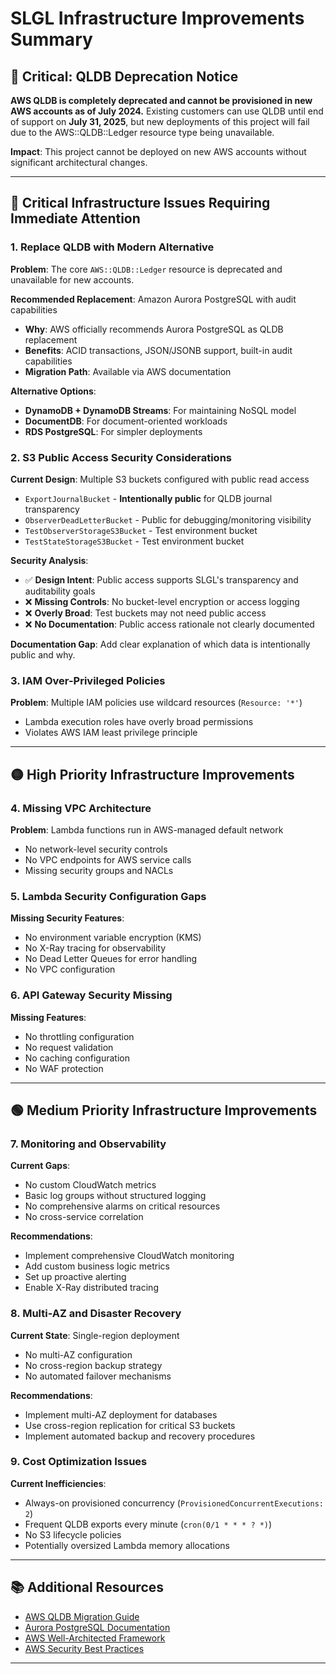 # SLGL Infrastructure Improvements Summary

## 🚨 Critical: QLDB Deprecation Notice

**AWS QLDB is completely deprecated and cannot be provisioned in new AWS accounts as of July 2024.** Existing customers can use QLDB until end of support on **July 31, 2025**, but new deployments of this project will fail due to the AWS::QLDB::Ledger resource type being unavailable.

**Impact**: This project cannot be deployed on new AWS accounts without significant architectural changes.

---

## 🔴 Critical Infrastructure Issues Requiring Immediate Attention

### 1. **Replace QLDB with Modern Alternative**

**Problem**: The core `AWS::QLDB::Ledger` resource is deprecated and unavailable for new accounts.

**Recommended Replacement**: Amazon Aurora PostgreSQL with audit capabilities
- **Why**: AWS officially recommends Aurora PostgreSQL as QLDB replacement
- **Benefits**: ACID transactions, JSON/JSONB support, built-in audit capabilities
- **Migration Path**: Available via AWS documentation

**Alternative Options**:
- **DynamoDB + DynamoDB Streams**: For maintaining NoSQL model
- **DocumentDB**: For document-oriented workloads
- **RDS PostgreSQL**: For simpler deployments

### 2. **S3 Public Access Security Considerations**

**Current Design**: Multiple S3 buckets configured with public read access
- `ExportJournalBucket` - **Intentionally public** for QLDB journal transparency
- `ObserverDeadLetterBucket` - Public for debugging/monitoring visibility
- `TestObserverStorageS3Bucket` - Test environment bucket
- `TestStateStorageS3Bucket` - Test environment bucket

**Security Analysis**:
- ✅ **Design Intent**: Public access supports SLGL's transparency and auditability goals
- ❌ **Missing Controls**: No bucket-level encryption or access logging
- ❌ **Overly Broad**: Test buckets may not need public access
- ❌ **No Documentation**: Public access rationale not clearly documented


**Documentation Gap**: Add clear explanation of which data is intentionally public and why.

### 3. **IAM Over-Privileged Policies**

**Problem**: Multiple IAM policies use wildcard resources (`Resource: '*'`)
- Lambda execution roles have overly broad permissions
- Violates AWS IAM least privilege principle

---

## 🟡 High Priority Infrastructure Improvements

### 4. **Missing VPC Architecture**

**Problem**: Lambda functions run in AWS-managed default network
- No network-level security controls
- No VPC endpoints for AWS service calls
- Missing security groups and NACLs


### 5. **Lambda Security Configuration Gaps**

**Missing Security Features**:
- No environment variable encryption (KMS)
- No X-Ray tracing for observability
- No Dead Letter Queues for error handling
- No VPC configuration


### 6. **API Gateway Security Missing**

**Missing Features**:
- No throttling configuration
- No request validation
- No caching configuration
- No WAF protection


---

## 🟢 Medium Priority Infrastructure Improvements

### 7. **Monitoring and Observability**

**Current Gaps**:
- No custom CloudWatch metrics
- Basic log groups without structured logging
- No comprehensive alarms on critical resources
- No cross-service correlation

**Recommendations**:
- Implement comprehensive CloudWatch monitoring
- Add custom business logic metrics
- Set up proactive alerting
- Enable X-Ray distributed tracing

### 8. **Multi-AZ and Disaster Recovery**

**Current State**: Single-region deployment
- No multi-AZ configuration
- No cross-region backup strategy
- No automated failover mechanisms

**Recommendations**:
- Implement multi-AZ deployment for databases
- Use cross-region replication for critical S3 buckets
- Implement automated backup and recovery procedures

### 9. **Cost Optimization Issues**

**Current Inefficiencies**:
- Always-on provisioned concurrency (`ProvisionedConcurrentExecutions: 2`)
- Frequent QLDB exports every minute (`cron(0/1 * * * ? *)`)
- No S3 lifecycle policies
- Potentially oversized Lambda memory allocations


---


## 📚 Additional Resources

- [AWS QLDB Migration Guide](https://aws.amazon.com/blogs/database/migrate-an-amazon-qldb-ledger-to-amazon-aurora-postgresql/)
- [Aurora PostgreSQL Documentation](https://docs.aws.amazon.com/AmazonRDS/latest/AuroraUserGuide/)
- [AWS Well-Architected Framework](https://aws.amazon.com/architecture/well-architected/)
- [AWS Security Best Practices](https://aws.amazon.com/architecture/security-identity-compliance/)

---

